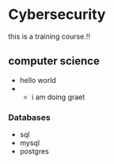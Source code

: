 # Cybersecurity
this is a training course.!!

## computer science
- hello world
- - i am doing graet
 
### Databases
- sql
- mysql
- postgres
